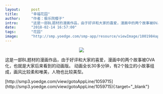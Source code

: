 ```yaml
---
layout:     post
title:      "幸福花园"
author:     "作者：极乐院樱子"
intro:      "这是一部BL题材的漫画作品，由于好评和大家的喜爱，漫画中的两个故事被OVA化，也就是大家后来看到的动画版。 动画全长30多分钟，有2个独立的小故事组成，画风比较柔和唯美，人物也比较美型。"
date:       "2018-02-14 16:57:00"
tags:       "花园"
image:      "http://smp.yoedge.com/smp-app/resource/viewImage/1001984appline.png"
---
```

<div style="text-align: center">
<p><img src="http://smp.yoedge.com/smp-app/resource/viewImage/1001984appline.png"/></p>
</div>
<p class="post-meta">
<span>这是一部BL题材的漫画作品，由于好评和大家的喜爱，漫画中的两个故事被OVA化，也就是大家后来看到的动画版。 动画全长30多分钟，有2个独立的小故事组成，画风比较柔和唯美，人物也比较美型。</span>
</p>
[http://smp3.yoedge.com/view/gotoAppLine/1059715](http://smp3.yoedge.com/view/gotoAppLine/1059715){:target="_blank"}


